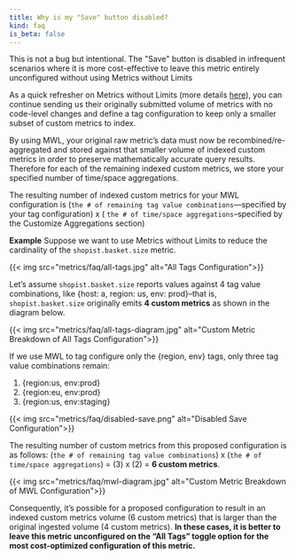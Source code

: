 ```yaml
---
title: Why is my "Save" button disabled?
kind: faq
is_beta: false
---
```

This is not a bug but intentional. The "Save" button is disabled in infrequent scenarios where it is more cost-effective to leave this metric entirely unconfigured without using Metrics without Limits 

As a quick refresher on Metrics without Limits (more details [here](https://docs.datadoghq.com/metrics/metrics-without-limits/)), you can continue sending us their originally submitted volume of metrics with no code-level changes and define a tag configuration to keep only a smaller subset of custom metrics to index. 

By using MWL, your original raw metric’s data must now be recombined/re-aggregated and stored against that smaller volume of indexed custom metrics in order to preserve mathematically accurate query results. Therefore for each of the remaining indexed custom metrics, we store your specified number of time/space aggregations. 

The resulting number of indexed custom metrics for your MWL configuration is (`the # of remaining tag value combinations`—specified by your tag configuration) x ( `the # of time/space aggregations`–specified by the Customize Aggregations section)

**Example**
Suppose we want to use Metrics without Limits to reduce the cardinality of the `shopist.basket.size` metric. 

{{< img src="metrics/faq/all-tags.jpg" alt="All Tags Configuration">}}

Let’s assume `shopist.basket.size` reports values against 4 tag value combinations, like {host: a, region: us, env: prod}–that is, `shopist.basket.size` originally emits **4 custom metrics** as shown in the diagram below.

{{< img src="metrics/faq/all-tags-diagram.jpg" alt="Custom Metric Breakdown of All Tags Configuration">}}

If we use MWL to tag configure only the {region, env} tags, only three tag value combinations remain:
1. {region:us, env:prod}
2. {region:eu, env:prod}
3. {region:us, env:staging}

{{< img src="metrics/faq/disabled-save.png" alt="Disabled Save Configuration">}}

The resulting number of custom metrics from this proposed configuration is as follows: (`the # of remaining tag value combinations`) x (`the # of time/space aggregations`) = (3) x (2) = **6 custom metrics**.

{{< img src="metrics/faq/mwl-diagram.jpg" alt="Custom Metric Breakdown of MWL Configuration">}}

Consequently, it’s possible for a proposed configuration to result in an indexed custom metrics volume (6 custom metrics) that is larger than the original ingested volume (4 custom metrics). **In these cases, it is better to leave this metric unconfigured on the “All Tags” toggle option for the most cost-optimized configuration of this metric.**